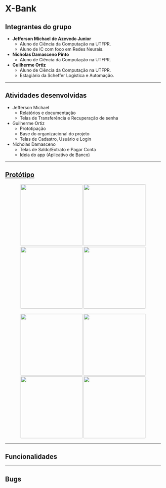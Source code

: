 # X-Bank
## Integrantes do grupo
* **Jefferson Michael de Azevedo Junior**
  * Aluno de Ciência da Computação na UTFPR.
  * Aluno de IC com foco em Redes Neurais.
* **Nicholas Damasceno Pinto**
  * Aluno de Ciência da Computação na UTFPR.
* **Guilherme Ortiz**
  * Aluno de Ciência da Computação na UTFPR.
  * Estagiário da Scheffer Logística e Automação.

------------------------------------------
## Atividades desenvolvidas
* Jefferson Michael
  * Relatórios e documentação
  * Telas de Transferência e Recuperação de senha
* Guilherme Ortiz
  * Prototipação
  * Base do organizacional do projeto
  * Telas de Cadastro, Usuário e Login
* Nicholas Damasceno
  * Telas de Saldo/Extrato e Pagar Conta
  * Ideia do app (Aplicativo de Banco)

------------------------------------------
## [Protótipo](https://www.figma.com/file/elTfI7vWYgxKfAPPkeJqSp/X-Bank(Dispositivos-Moveis))

<p align="center">
  <img src="https://i.imgur.com/zPw5TPT.png" width="200">
  <img src="https://i.imgur.com/CIxDgHd.png" width="200">
  <img src="https://i.imgur.com/j2cezWd.png" width="200">
  <img src="https://i.imgur.com/7lvcnIW.png" width="200">
</p>
<p align="center">
  <img src="https://i.imgur.com/F683qKA.png" width="200">
  <img src="https://i.imgur.com/yKpxoRu.png" width="200">
  <img src="https://i.imgur.com/L5HhzlT.png" width="200">
  <img src="https://i.imgur.com/WsQroez.png" width="200">
</p>

------------------------------------------
## Funcionalidades

------------------------------------------
## Bugs
